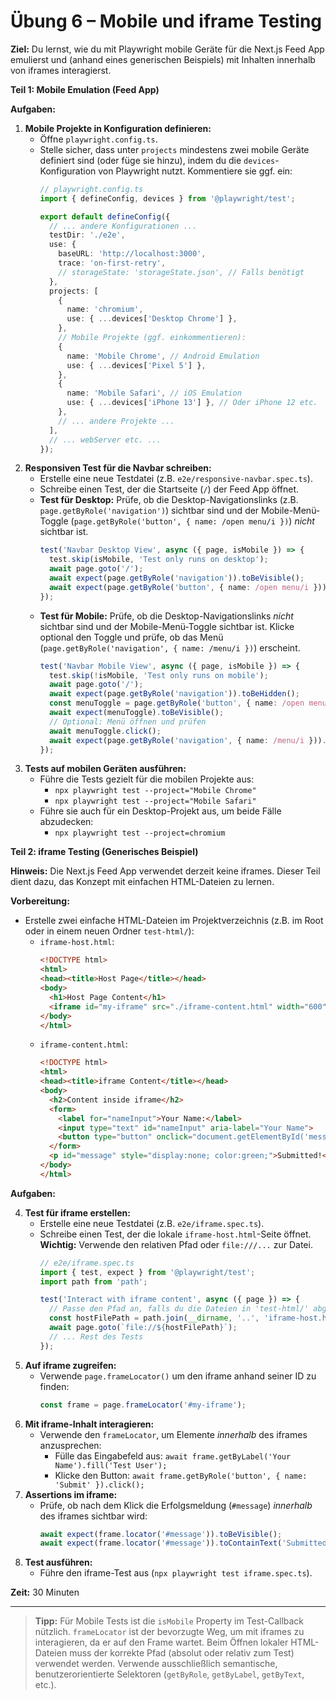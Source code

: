 # Übung 6 – Mobile und iframe Testing

**Ziel:**
Du lernst, wie du mit Playwright mobile Geräte für die Next.js Feed App emulierst und (anhand eines generischen Beispiels) mit Inhalten innerhalb von iframes interagierst.

**Teil 1: Mobile Emulation (Feed App)**

**Aufgaben:**

1.  **Mobile Projekte in Konfiguration definieren:**
    -   Öffne `playwright.config.ts`.
    -   Stelle sicher, dass unter `projects` mindestens zwei mobile Geräte definiert sind (oder füge sie hinzu), indem du die `devices`-Konfiguration von Playwright nutzt. Kommentiere sie ggf. ein:
        ```typescript
        // playwright.config.ts
        import { defineConfig, devices } from '@playwright/test';

        export default defineConfig({
          // ... andere Konfigurationen ...
          testDir: './e2e',
          use: {
            baseURL: 'http://localhost:3000',
            trace: 'on-first-retry',
            // storageState: 'storageState.json', // Falls benötigt
          },
          projects: [
            {
              name: 'chromium',
              use: { ...devices['Desktop Chrome'] },
            },
            // Mobile Projekte (ggf. einkommentieren):
            {
              name: 'Mobile Chrome', // Android Emulation
              use: { ...devices['Pixel 5'] },
            },
            {
              name: 'Mobile Safari', // iOS Emulation
              use: { ...devices['iPhone 13'] }, // Oder iPhone 12 etc.
            },
            // ... andere Projekte ...
          ],
          // ... webServer etc. ...
        });
        ```
2.  **Responsiven Test für die Navbar schreiben:**
    -   Erstelle eine neue Testdatei (z.B. `e2e/responsive-navbar.spec.ts`).
    -   Schreibe einen Test, der die Startseite (`/`) der Feed App öffnet.
    -   **Test für Desktop:** Prüfe, ob die Desktop-Navigationslinks (z.B. `page.getByRole('navigation')`) sichtbar sind und der Mobile-Menü-Toggle (`page.getByRole('button', { name: /open menu/i })`) *nicht* sichtbar ist.
        ```typescript
        test('Navbar Desktop View', async ({ page, isMobile }) => {
          test.skip(isMobile, 'Test only runs on desktop');
          await page.goto('/');
          await expect(page.getByRole('navigation')).toBeVisible();
          await expect(page.getByRole('button', { name: /open menu/i })).toBeHidden();
        });
        ```
    -   **Test für Mobile:** Prüfe, ob die Desktop-Navigationslinks *nicht* sichtbar sind und der Mobile-Menü-Toggle sichtbar ist. Klicke optional den Toggle und prüfe, ob das Menü (`page.getByRole('navigation', { name: /menu/i })`) erscheint.
        ```typescript
        test('Navbar Mobile View', async ({ page, isMobile }) => {
          test.skip(!isMobile, 'Test only runs on mobile');
          await page.goto('/');
          await expect(page.getByRole('navigation')).toBeHidden();
          const menuToggle = page.getByRole('button', { name: /open menu/i });
          await expect(menuToggle).toBeVisible();
          // Optional: Menü öffnen und prüfen
          await menuToggle.click();
          await expect(page.getByRole('navigation', { name: /menu/i })).toBeVisible();
        });
        ```
3.  **Tests auf mobilen Geräten ausführen:**
    -   Führe die Tests gezielt für die mobilen Projekte aus:
        -   `npx playwright test --project="Mobile Chrome"`
        -   `npx playwright test --project="Mobile Safari"`
    -   Führe sie auch für ein Desktop-Projekt aus, um beide Fälle abzudecken:
        -   `npx playwright test --project=chromium`

**Teil 2: iframe Testing (Generisches Beispiel)**

**Hinweis:** Die Next.js Feed App verwendet derzeit keine iframes. Dieser Teil dient dazu, das Konzept mit einfachen HTML-Dateien zu lernen.

**Vorbereitung:**

*   Erstelle zwei einfache HTML-Dateien im Projektverzeichnis (z.B. im Root oder in einem neuen Ordner `test-html/`):
    *   `iframe-host.html`:
        ```html
        <!DOCTYPE html>
        <html>
        <head><title>Host Page</title></head>
        <body>
          <h1>Host Page Content</h1>
          <iframe id="my-iframe" src="./iframe-content.html" width="600" height="400"></iframe>
        </body>
        </html>
        ```
    *   `iframe-content.html`:
        ```html
        <!DOCTYPE html>
        <html>
        <head><title>iframe Content</title></head>
        <body>
          <h2>Content inside iframe</h2>
          <form>
            <label for="nameInput">Your Name:</label>
            <input type="text" id="nameInput" aria-label="Your Name">
            <button type="button" onclick="document.getElementById('message').style.display='block'">Submit</button>
          </form>
          <p id="message" style="display:none; color:green;">Submitted!</p>
        </body>
        </html>
        ```

**Aufgaben:**

4.  **Test für iframe erstellen:**
    -   Erstelle eine neue Testdatei (z.B. `e2e/iframe.spec.ts`).
    -   Schreibe einen Test, der die lokale `iframe-host.html`-Seite öffnet. **Wichtig:** Verwende den relativen Pfad oder `file:///...` zur Datei.
        ```typescript
        // e2e/iframe.spec.ts
        import { test, expect } from '@playwright/test';
        import path from 'path';

        test('Interact with iframe content', async ({ page }) => {
          // Passe den Pfad an, falls du die Dateien in 'test-html/' abgelegt hast
          const hostFilePath = path.join(__dirname, '..', 'iframe-host.html');
          await page.goto(`file://${hostFilePath}`);
          // ... Rest des Tests
        });
        ```
5.  **Auf iframe zugreifen:**
    -   Verwende `page.frameLocator()` um den iframe anhand seiner ID zu finden:
        ```typescript
        const frame = page.frameLocator('#my-iframe');
        ```
6.  **Mit iframe-Inhalt interagieren:**
    -   Verwende den `frameLocator`, um Elemente *innerhalb* des iframes anzusprechen:
        -   Fülle das Eingabefeld aus: `await frame.getByLabel('Your Name').fill('Test User');`
        -   Klicke den Button: `await frame.getByRole('button', { name: 'Submit' }).click();`
7.  **Assertions im iframe:**
    -   Prüfe, ob nach dem Klick die Erfolgsmeldung (`#message`) *innerhalb* des iframes sichtbar wird:
        ```typescript
        await expect(frame.locator('#message')).toBeVisible();
        await expect(frame.locator('#message')).toContainText('Submitted!');
        ```
8.  **Test ausführen:**
    -   Führe den iframe-Test aus (`npx playwright test iframe.spec.ts`).

**Zeit:** 30 Minuten

---

> **Tipp:** Für Mobile Tests ist die `isMobile` Property im Test-Callback nützlich. `frameLocator` ist der bevorzugte Weg, um mit iframes zu interagieren, da er auf den Frame wartet. Beim Öffnen lokaler HTML-Dateien muss der korrekte Pfad (absolut oder relativ zum Test) verwendet werden. Verwende ausschließlich semantische, benutzerorientierte Selektoren (`getByRole`, `getByLabel`, `getByText`, etc.).
